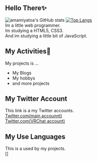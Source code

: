 ## Hello There✨️  
![amamiyatoa's GitHub stats](https://github-readme-stats.vercel.app/api?username=amamiyatoa&show_icons=true&theme=vue-dark)
[![Top Langs](https://github-readme-stats.vercel.app/api/top-langs/?username=amamiyatoa&layout=compact&theme=vue-dark)](https://github.com/anuraghazra/github-readme-stats)  
Im a little web programmer.  
Im studying a HTML5, CSS3.  
And im studying a little bit of JavaScript.  

## My Activities🚀  
My projects is ...  
- My Blogs
- My hobbys
- and more projects  

## My Twitter Account
This link is a my Twitter accounts.  
<a href="https://twitter.com/toa3_ine">Twitter.com(main accounnt)</a>  
<a href="https://twitter.com/amamiyatoa">Twitter.com(VRChat account)</a>  

## My Use Languages  
This is a used by my projects.  
[]
